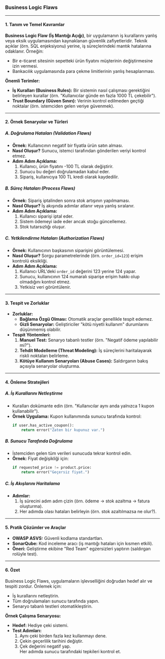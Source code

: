 ### **Business Logic Flaws**

---

#### **1. Tanım ve Temel Kavramlar**
**Business Logic Flaw (İş Mantığı Açığı)**, bir uygulamanın iş kurallarını yanlış veya eksik uygulamasından kaynaklanan güvenlik zafiyetleridir. Teknik açıklar (örn. SQL enjeksiyonu) yerine, iş süreçlerindeki mantık hatalarına odaklanır. Örneğin:
- Bir e-ticaret sitesinin sepetteki ürün fiyatını müşterinin değiştirmesine izin vermesi.
- Bankacılık uygulamasında para çekme limitlerinin yanlış hesaplanması.

**Önemli Terimler:**
- **İş Kuralları (Business Rules):** Bir sistemin nasıl çalışması gerektiğini belirleyen kurallar (örn. "Kullanıcılar günde en fazla 1000 TL çekebilir").
- **Trust Boundary (Güven Sınırı):** Verinin kontrol edilmeden geçtiği noktalar (örn. istemciden gelen veriye güvenmek).

---

#### **2. Örnek Senaryolar ve Türleri**
##### **A. Doğrulama Hataları (Validation Flaws)**
- **Örnek:** Kullanıcının negatif bir fiyatla ürün satın alması.
- **Nasıl Oluşur?** Sunucu, istemci tarafından gönderilen veriyi kontrol etmez.
- **Adım Adım Açıklama:**
  1. Kullanıcı, ürün fiyatını -100 TL olarak değiştirir.
  2. Sunucu bu değeri doğrulamadan kabul eder.
  3. Sipariş, kullanıcıya 100 TL kredi olarak kaydedilir.

##### **B. Süreç Hataları (Process Flaws)**
- **Örnek:** Sipariş iptalinden sonra stok artışının yapılmaması.
- **Nasıl Oluşur?** İş akışında adımlar atlanır veya yanlış sıralanır.
- **Adım Adım Açıklama:**
  1. Kullanıcı siparişi iptal eder.
  2. Sistem ödemeyi iade eder ancak stoğu güncellemez.
  3. Stok tutarsızlığı oluşur.

##### **C. Yetkilendirme Hataları (Authorization Flaws)**
- **Örnek:** Kullanıcının başkasının siparişini görüntülemesi.
- **Nasıl Oluşur?** Sorgu parametrelerinde (örn. `order_id=123`) erişim kontrolü eksikliği.
- **Adım Adım Açıklama:**
  1. Kullanıcı URL'deki `order_id` değerini 123 yerine 124 yapar.
  2. Sunucu, kullanıcının 124 numaralı siparişe erişim hakkı olup olmadığını kontrol etmez.
  3. Yetkisiz veri görüntülenir.

---

#### **3. Tespit ve Zorluklar**
- **Zorluklar:**
  - **Bağlama Özgü Olması:** Otomatik araçlar genellikle tespit edemez.
  - **Gizli Senaryolar:** Geliştiriciler "kötü niyetli kullanım" durumlarını düşünmemiş olabilir.
- **Tespit Yöntemleri:**
  1. **Manuel Test:** Senaryo tabanlı testler (örn. "Negatif ödeme yapılabilir mi?").
  2. **Tehdit Modelleme (Threat Modeling):** İş süreçlerini haritalayarak riskli noktaları belirleme.
  3. **Kötüye Kullanım Senaryoları (Abuse Cases):** Saldırganın bakış açısıyla senaryolar oluşturma.

---

#### **4. Önleme Stratejileri**
##### **A. İş Kurallarını Netleştirme**
- Kuralları dokümante edin (örn. "Kullanıcılar aynı anda yalnızca 1 kupon kullanabilir").
- **Örnek Uygulama:** Kupon kullanımında sunucu tarafında kontrol:
  ```python
  if user.has_active_coupon():
      return error("Zaten bir kupunuz var.")
  ```

##### **B. Sunucu Tarafında Doğrulama**
- İstemciden gelen tüm verileri sunucuda tekrar kontrol edin.
- **Örnek:** Fiyat değişikliği için:
  ```python
  if requested_price != product.price:
      return error("Geçersiz fiyat.")
  ```

##### **C. İş Akışlarını Haritalama**
- **Adımlar:**
  1. İş sürecini adım adım çizin (örn. ödeme → stok azaltma → fatura oluşturma).
  2. Her adımda olası hataları belirleyin (örn. stok azaltılmazsa ne olur?).

---

#### **5. Pratik Çözümler ve Araçlar**
- **OWASP ASVS:** Güvenli kodlama standartları.
- **SonarQube:** Kod inceleme aracı (iş mantığı hataları için kısmen etkili).
- **Öneri:** Geliştirme ekibine "Red Team" egzersizleri yaptırın (saldırgan rolüyle test).

---

#### **6. Özet**
Business Logic Flaws, uygulamaların işlevselliğini doğrudan hedef alır ve tespiti zordur. Önlemek için:
- İş kurallarını netleştirin.
- Tüm doğrulamaları sunucu tarafında yapın.
- Senaryo tabanlı testleri otomatikleştirin.

**Örnek Çalışma Senaryosu:**
- **Hedef:** Hediye çeki sistemi.
- **Test Adımları:**
  1. Aynı çeki birden fazla kez kullanmayı dene.
  2. Çekin geçerlilik tarihini değiştir.
  3. Çek değerini negatif yap.  
Her adımda sunucu tarafındaki tepkileri kontrol et.